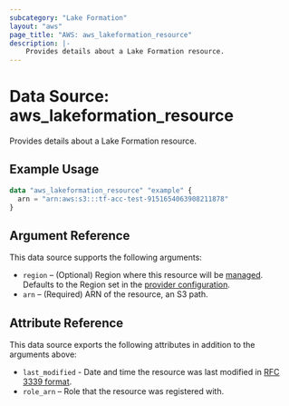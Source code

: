 ```yaml
---
subcategory: "Lake Formation"
layout: "aws"
page_title: "AWS: aws_lakeformation_resource"
description: |-
    Provides details about a Lake Formation resource.
---
```


# Data Source: aws_lakeformation_resource

Provides details about a Lake Formation resource.

## Example Usage

```terraform
data "aws_lakeformation_resource" "example" {
  arn = "arn:aws:s3:::tf-acc-test-9151654063908211878"
}
```

## Argument Reference

This data source supports the following arguments:

* `region` – (Optional) Region where this resource will be [managed](https://docs.aws.amazon.com/general/latest/gr/rande.html#regional-endpoints). Defaults to the Region set in the [provider configuration](https://registry.terraform.io/providers/hashicorp/aws/latest/docs#aws-configuration-reference).
* `arn` – (Required) ARN of the resource, an S3 path.

## Attribute Reference

This data source exports the following attributes in addition to the arguments above:

* `last_modified` - Date and time the resource was last modified in [RFC 3339 format](https://tools.ietf.org/html/rfc3339#section-5.8).
* `role_arn` – Role that the resource was registered with.
